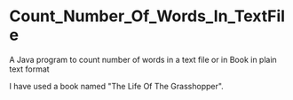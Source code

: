 # Count_Number_Of_Words_In_TextFile

A Java program to count number of words in a text file
or in Book in plain text format

I have used a book named "The Life Of The Grasshopper".
